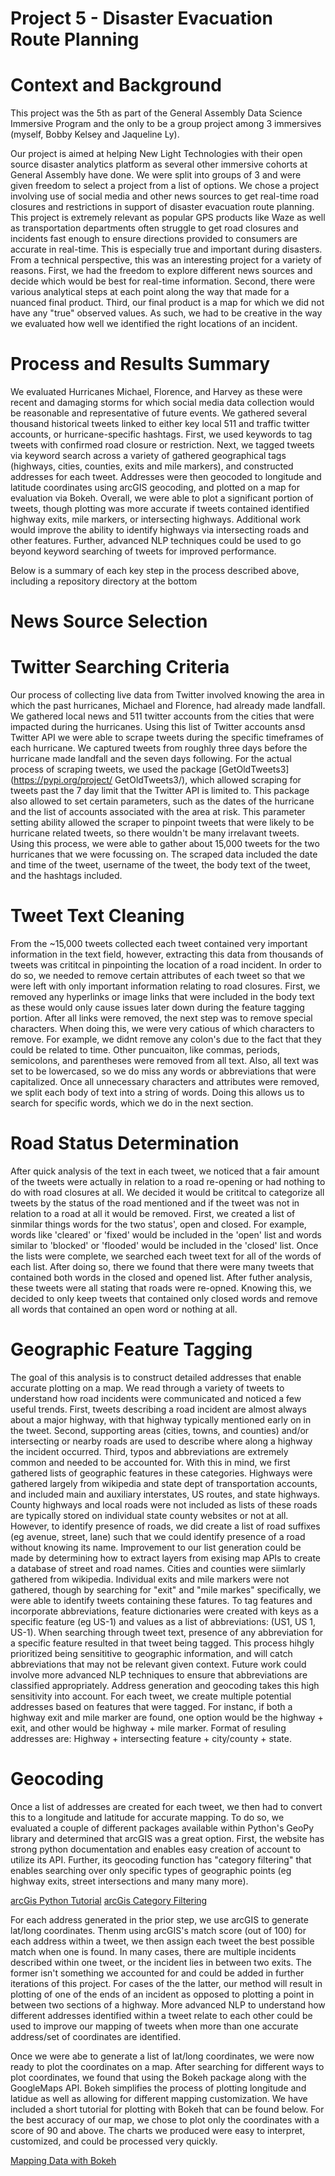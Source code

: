 # Project 5 - Disaster Evacuation Route Planning

# Context and Background

This project was the 5th as part of the General Assembly Data Science Immersive Program and the only to be a group project among 3 immersives (myself, Bobby Kelsey and Jaqueline Ly).

Our project is aimed at helping New Light Technologies with their open source disaster analytics platform as several other immersive cohorts at General Assembly have done. We were split into groups of 3 and were given freedom to select a project from a list of options. We chose a project involving use of social media and other news sources to get real-time road closures and restrictions in support of disaster evacuation route planning. This project is extremely relevant as popular GPS products like Waze as well as transportation departments often struggle to get road closures and incidents fast enough to ensure directions provided to consumers are accurate in real-time. This is especially true and important during disasters. From a technical perspective, this was an interesting project for a variety of reasons. First, we had the freedom to explore different news sources and decide which would be best for real-time information. Second, there were various analytical steps at each point along the way that made for a nuanced final product. Third, our final product is a map for which we did not have any "true" observed values. As such, we had to be creative in the way we evaluated how well we identified the right locations of an incident.

# Process and Results Summary

We evaluated Hurricanes Michael, Florence, and Harvey as these were recent and damaging storms for which social media data collection would be reasonable and representative of future events. We gathered several thousand historical tweets linked to either key local 511 and traffic twitter accounts, or hurricane-specific hashtags. First, we used keywords to tag tweets with confirmed road closure or restriction. Next, we tagged tweets via keyword search across a variety of gathered geographical tags (highways, cities, counties, exits and mile markers), and constructed addresses for each tweet. Addresses were then geocoded to longitude and latitude coordinates using arcGIS geocoding, and plotted on a map for evaluation via Bokeh. Overall, we were able to plot a significant portion of tweets, though plotting was more accurate if tweets contained identified highway exits, mile markers, or intersecting highways. Additional work would improve the ability to identify highways via intersecting roads and other features. Further, advanced NLP techniques could be used to go beyond keyword searching of tweets for improved performance.

Below is a summary of each key step in the process described above, including a repository directory at the bottom

# News Source Selection


# Twitter Searching Criteria

  Our process of collecting live data from Twitter involved knowing the area in which the past hurricanes, Michael and Florence, had already made landfall. We gathered local news and 511 twitter accounts from the cities that were impacted during the hurricanes. Using this list of Twitter accounts ansd Twitter API we were able to scrape tweets during the specific timeframes of each hurricane. We captured tweets from roughly three days before the hurricane made landfall and the seven days following. For the actual process of scraping tweets, we used the package [GetOldTweets3](https://pypi.org/project/
  GetOldTweets3/), which allowed scraping for tweets past the 7 day limit that the Twitter API is limited to. This package also allowed to set certain parameters, such as the dates of the hurricane and the list of accounts associated with the area at risk. This parameter setting ability allowed the scraper to pinpoint tweets that were likely to be hurricane related tweets, so there wouldn't be many irrelavant tweets. Using this process, we were able to gather about 15,000 tweets for the two hurricanes that we were focussing on. The scraped data included the date and time of the tweet, username of the tweet, the body text of the tweet, and the hashtags included. 
  
# Tweet Text Cleaning

From the ~15,000 tweets collected each tweet contained very important information in the text field, however, extracting this data from thousands of tweets was crititcal in pinpointing the location of a road incident. In order to do so, we needed to remove certain attributes of each tweet so that we were left with only important information relating to road closures. First, we removed any hyperlinks or image links that were included in the body text as these would only cause issues later down during the feature tagging portion. After all links were removed, the next step was to remove special characters. When doing this, we were very catious of which characters to remove. For example, we didnt remove any colon's due to the fact that they could be related to time. Other puncuaiton, like commas, periods, semicolons, and parentheses were removed from all text. Also, all text was set to be lowercased, so we do miss any words or abbreviations that were capitalized. Once all unnecessary  characters and attributes were removed, we split each body of text into a string of words. Doing this allows us to search for specific words, which we do in the next section. 

# Road Status Determination

After quick analysis of the text in each tweet, we noticed that a fair amount of the tweets were actually in relation to a road re-opening or had nothing to do with road closures at all. We decided it would be crititcal to categorize all tweets by the status of the road mentioned and if the tweet was not in relation to a road at all it would be removed. First, we created a list of sinmilar things words for the two status', open and closed. For example, words like 'cleared' or 'fixed' would be included in the 'open' list and words similar to 'blocked' or 'flooded' would be included in the 'closed' list. Once the lists were complete, we searched each tweet text for all of the words of each list. After doing so, there we found that there were many tweets that contained both words in the closed and opened list. After futher analysis, these tweets were all stating that roads were re-opned. Knowing this, we decided to only keep tweets that contained only closed words and remove all words that contained an open word or nothing at all.

# Geographic Feature Tagging

The goal of this analysis is to construct detailed addresses that enable accurate plotting on a map.
We read through a variety of tweets to understand how road incidents were communicated and noticed a few useful trends. First, tweets describing a road incident are almost always about a major highway, with that highway typically mentioned early on in the tweet. Second, supporting areas (cities, towns, and counties) and/or intersecting or nearby roads are used to describe where along a highway the incident occurred. Third, typos and abbreviations are extremely common and needed to be accounted for. With this in mind, we first gathered lists of geographic features in these categories.
Highways were gathered largely from wikipedia and state dept of transportation accounts, and included main and auxiliary interstates, US routes, and state highways. County highways and local roads were not included as lists of these roads are typically stored on individual state county websites or not at all. However, to identify presence of roads, we did create a list of road suffixes (eg avenue, street, lane) such that we could identify presence of a road without knowing its name. Improvement to our list generation could be made by determining how to extract layers from exising map APIs to create a database of street and road names. Cities and counties were siimlarly gathered from wikipedia. Individual exits and mile markers were not gathered, though by searching for "exit" and "mile markes" specifically, we were able to identify tweets containing these fatures.
To tag features and incorporate abbreviations, feature dictionaries were created with keys as a specific feature (eg US-1) and values as a list of abbreviations: (US1, US 1, US-1). When searching through tweet text, presence of any abbreviation for a specific feature resulted in that tweet being tagged. This process hihgly prioritized being sensititive to geographic information, and will catch abbreviations that may not be relevant given context. Future work could involve more advanced NLP techniques to ensure that abbreviations are classified appropriately. Address generation and geocoding takes this high sensitivity into account.
For each tweet, we create multiple potential addresses based on features that were tagged. For instanc, if both a highway exit and mile marker are found, one option would be the highway + exit, and other would be highway + mile marker. Format of resuling addresses are: Highway + intersecting feature + city/county + state. 

# Geocoding
Once a list of addresses are created for each tweet, we then had to convert this to a longitude and latitude for accurate mapping. To do so, we evaluated a couple of different packages available within Python's GeoPy library and determined that arcGIS was a great option. First, the website has strong python documentation and enables easy creation of account to utilize its API. Further, its geocoding function has "category filtering" that enables searching over only specific types of geographic points (eg highway exits, street intersections and many many more).

[arcGis Python Tutorial](https://developers.arcgis.com/labs/browse/?product=python&topic=any)
[arcGis Category Filtering](https://developers.arcgis.com/rest/geocode/api-reference/geocoding-category-filtering.htm#GUID-20D9858C-C27C-4C9C-BE4C-1EDB36E04D62)

For each address generated in the prior step, we use arcGIS to generate lat/long coordinates. Thenm using arcGIS's match score (out of 100) for each address within a tweet, we then assign each tweet the best possible match when one is found. In many cases, there are multiple incidents described within one tweet, or the incident lies in between two exits. The former isn't something we accounted for and could be added in further iterations of this project. For cases of the the latter, our method will result in plotting of one of the ends of an incident as opposed to plotting a point in between two sections of a highway. More advanced NLP to understand how different addresses identified within a tweet relate to each other could be used to improve our mapping of tweets when more than one accurate address/set of coordinates are identified.

Once we were abe to generate a list of lat/long coordinates, we were now ready to plot the coordinates on a map. After searching for different ways to plot coordinates, we found that using the Bokeh package along with the GoogleMaps API. Bokeh simplifies the process of plotting longitude and latidue as well as allowing for different mapping customization. We have included a short tutorial for plotting with Bokeh that can be found below. For the best accuracy of our map, we chose to plot only the coordinates with a score of 90 and above. The charts we produced were easy to interpret, customized, and could be processed very quickly.

[Mapping Data with Bokeh](https://www.youtube.com/watch?v=P60qokxPPZc)
